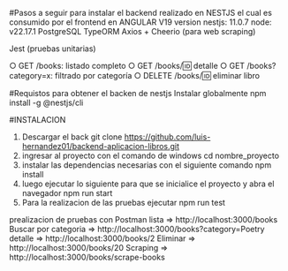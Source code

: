 

#Pasos a seguir para instalar el backend realizado en NESTJS el cual es consumido por el frontend en ANGULAR V19
version nestjs: 11.0.7
node: v22.17.1
PostgreSQL
TypeORM
Axios + Cheerio (para web scraping)

Jest (pruebas unitarias)

○ GET /books: listado completo
○ GET /books/:id: detalle
○ GET /books?category=x: filtrado por categoría
○ DELETE /books/:id: eliminar libro

#Requistos para obtener el backen de nestjs
Instalar globalmente npm install -g @nestjs/cli

#INSTALACION

1) Descargar el back  git clone https://github.com/luis-hernandez01/backend-aplicacion-libros.git
2) ingresar al proyecto con el comando de windows cd nombre_proyecto
3) instalar las dependencias necesarias con el siguiente comando npm install
4) luego ejecutar lo siguiente para que se inicialice el proyecto y abra el navegador 
npm run start
 5) Para la realizacion de las pruebas ejecutar npm run test

prealizacion de pruebas con Postman
lista                   =>        http://localhost:3000/books
Buscar por categoria    =>        http://localhost:3000/books?category=Poetry
detalle                 =>        http://localhost:3000/books/2
Eliminar                =>        http://localhost:3000/books/20
Scraping                =>        http://localhost:3000/books/scrape-books
